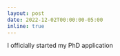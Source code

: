 ```yaml
---
layout: post
date: 2022-12-02T00:00:00-05:00
inline: true
---
```


I officially started my PhD application
